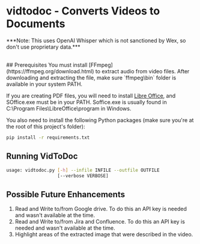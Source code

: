 # vidtodoc - Converts Videos to Documents
<p>
***Note:  This uses OpenAI Whisper which is not sanctioned by Wex, so don't use proprietary data.***
</p>
<br/>
## Prerequisites
You must install [FFmpeg](https://ffmpeg.org/download.html) to extract audio from video files.  
After downloading and extracting the file, make sure `ffmpeg\bin` folder is available in your system PATH.

If you are creating PDF files, you will need to install [Libre Office](https://www.libreoffice.org/download/download-libreoffice/), and SOffice.exe must be in your PATH.  Soffice.exe is usually found in C:\Program Files\LibreOffice\program in Windows.

You also need to install the following Python packages (make sure you're at the root of this project's folder):
```bash
pip install -r requirements.txt
```
## Running VidToDoc

```bash
usage: vidtodoc.py [-h] --infile INFILE --outfile OUTFILE
                   [--verbose VERBOSE]
```
## Possible Future Enhancements
1. Read and Write to/from Google drive.  To do this an API key is needed and wasn't available at the time.
2. Read and Write to/from Jira and Confluence.  To do this an API key is needed and wasn't available at the time.
3. Highlight areas of the extracted image that were described in the video.
